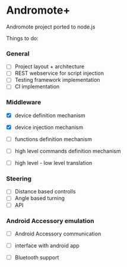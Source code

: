 # Andromote+
Andromote project ported to node.js

Things to do:

### General
- [ ] Project layout + architecture
- [ ] REST webservice for script injection
- [ ] Testing framework implementation
- [ ] CI implementation

### Middleware
- [x] device definition mechanism
- [x] device injection mechanism
- [ ] functions definition mechanism
- [ ] high level commands definition mechanism
- [ ] high level - low level translation


### Steering
- [ ] Distance based controlls
- [ ] Angle based turning
- [ ] API

### Android Accessory emulation
- [ ] Android Accessory communication
- [ ] interface with android app
- [ ] Bluetooth support
 

